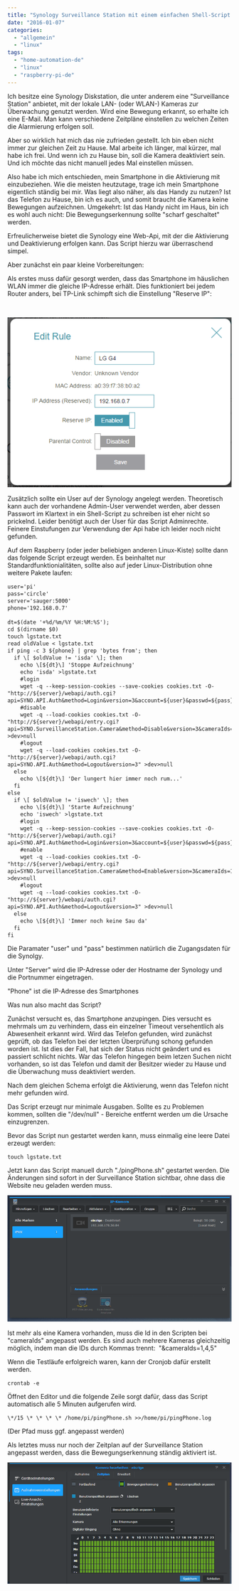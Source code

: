 ```yaml
---
title: "Synology Surveillance Station mit einem einfachen Shell-Script automatisieren"
date: "2016-01-07"
categories: 
  - "allgemein"
  - "linux"
tags: 
  - "home-automation-de"
  - "linux"
  - "raspberry-pi-de"
---
```


Ich besitze eine Synology Diskstation, die unter anderem eine "Surveillance Station" anbietet, mit der lokale LAN- (oder WLAN-) Kameras zur Überwachung genutzt werden. Wird eine Bewegung erkannt, so erhalte ich eine E-Mail. Man kann verschiedene Zeitpläne einstellen zu welchen Zeiten die Alarmierung erfolgen soll.

Aber so wirklich hat mich das nie zufrieden gestellt. Ich bin eben nicht immer zur gleichen Zeit zu Hause. Mal arbeite ich länger, mal kürzer, mal habe ich frei. Und wenn ich zu Hause bin, soll die Kamera deaktiviert sein. Und ich möchte das nicht manuell jedes Mal einstellen müssen.

Also habe ich mich entschieden, mein Smartphone in die Aktivierung mit einzubeziehen. Wie die meisten heutzutage, trage ich mein Smartphone eigentlich ständig bei mir. Was liegt also näher, als das Handy zu nutzen? Ist das Telefon zu Hause, bin ich es auch, und somit braucht die Kamera keine Bewegungen aufzeichnen. Umgekehrt: Ist das Handy nicht im Haus, bin ich es wohl auch nicht: Die Bewegungserkennung sollte "scharf geschaltet" werden.

Erfreulicherweise bietet die Synology eine Web-Api, mit der die Aktivierung und Deaktivierung erfolgen kann. Das Script hierzu war überraschend simpel.

Aber zunächst ein paar kleine Vorbereitungen:

Als erstes muss dafür gesorgt werden, dass das Smartphone im häuslichen WLAN immer die gleiche IP-Adresse erhält. Dies funktioniert bei jedem Router anders, bei TP-Link schimpft sich die Einstellung "Reserve IP":

 

[![Reserve IP TPLink](images/reserveip.png)](http://dotnet.work/wp-content/uploads/2016/01/reserveip.png)

Zusätzlich sollte ein User auf der Synology angelegt werden. Theoretisch kann auch der vorhandene Admin-User verwendet werden, aber dessen Passwort im Klartext in ein Shell-Script zu schreiben ist eher nicht so prickelnd. Leider benötigt auch der User für das Script Adminrechte. Feinere Einstufungen zur Verwendung der Api habe ich leider noch nicht gefunden.

Auf dem Raspberry (oder jeder beliebigen anderen Linux-Kiste) sollte dann das folgende Script erzeugt werden. Es beinhaltet nur Standardfunktionialitäten, sollte also auf jeder Linux-Distribution ohne weitere Pakete laufen:
```
user='pi'
pass='circle'
server='sauger:5000'
phone='192.168.0.7'

dt=$(date '+%d/%m/%Y %H:%M:%S');
cd $(dirname $0)
touch lgstate.txt
read oldValue < lgstate.txt
if ping -c 3 ${phone} | grep 'bytes from'; then
  if \[ $oldValue != 'isda' \]; then
    echo \[${dt}\] 'Stoppe Aufzeichnung'
    echo 'isda' >lgstate.txt
    #login
    wget -q --keep-session-cookies --save-cookies cookies.txt -O- "http://${server}/webapi/auth.cgi?api=SYNO.API.Auth&method=Login&version=3&account=${user}&passwd=${pass}"
    #disable
    wget -q --load-cookies cookies.txt -O- "http://${server}/webapi/entry.cgi?api=SYNO.SurveillanceStation.Camera&method=Disable&version=3&cameraIds=1" >dev>null
    #logout
    wget -q --load-cookies cookies.txt -O- "http://${server}/webapi/auth.cgi?api=SYNO.API.Auth&method=Logout&version=3" >dev>null
  else
    echo \[${dt}\] 'Der lungert hier immer noch rum...'
  fi
else
  if \[ $oldValue != 'iswech' \]; then
    echo \[${dt}\] 'Starte Aufzeichnung'
    echo 'iswech' >lgstate.txt
    #login
    wget -q --keep-session-cookies --save-cookies cookies.txt -O- "http://${server}/webapi/auth.cgi?api=SYNO.API.Auth&method=Login&version=3&account=${user}&passwd=${pass}"
    #enable
    wget -q --load-cookies cookies.txt -O- "http://${server}/webapi/entry.cgi?api=SYNO.SurveillanceStation.Camera&method=Enable&version=3&cameraIds=1" >dev>null
    #logout
    wget -q --load-cookies cookies.txt -O- "http://${server}/webapi/auth.cgi?api=SYNO.API.Auth&method=Logout&version=3" >dev>null
  else
    echo \[${dt}\] 'Immer noch keine Sau da'
  fi
fi
```
Die Paramater "user" und "pass" bestimmen natürlich die Zugangsdaten für die Synolgy.

Unter "Server" wird die IP-Adresse oder der Hostname der Synology und die Portnummer eingetragen.

"Phone" ist die IP-Adresse des Smartphones

Was nun also macht das Script?

Zunächst versucht es, das Smartphone anzupingen. Dies versucht es mehrmals um zu verhindern, dass ein einzelner Timeout versehentlich als Abwesenheit erkannt wird. Wird das Telefon gefunden, wird zunächst geprüft, ob das Telefon bei der letzten Überprüfung schong gefunden worden ist. Ist dies der Fall, hat sich der Status nicht geändert und es passiert schlicht nichts. War das Telefon hingegen beim letzen Suchen nicht vorhanden, so ist das Telefon und damit der Besitzer wieder zu Hause und die Überwachung muss deaktiviert werden.

Nach dem gleichen Schema erfolgt die Aktivierung, wenn das Telefon nicht mehr gefunden wird.

Das Script erzeugt nur minimale Ausgaben. Sollte es zu Problemen kommen, sollten die "/dev/null" - Bereiche entfernt werden um die Ursache einzugrenzen.

Bevor das Script nun gestartet werden kann, muss einmalig eine leere Datei erzeugt werden:
```
touch lgstate.txt
```
Jetzt kann das Script manuell durch "./pingPhone.sh" gestartet werden. Die Änderungen sind sofort in der Surveillance Station sichtbar, ohne dass die Website neu geladen werden muss.

[![cam1](images/cam1.png)](http://dotnet.work/wp-content/uploads/2016/01/cam1.png)

Ist mehr als eine Kamera vorhanden, muss die Id in den Scripten bei "cameraIds" angepasst werden. Es sind auch mehrere Kameras gleichzeitig möglich, indem man die IDs durch Kommas trennt:  "&cameraIds=1,4,5"

Wenn die Testläufe erfolgreich waren, kann der Cronjob dafür erstellt werden.
```
crontab -e
```
Öffnet den Editor und die folgende Zeile sorgt dafür, dass das Script automatisch alle 5 Minuten aufgerufen wird.
```
\*/15 \* \* \* \* /home/pi/pingPhone.sh >>/home/pi/pingPhone.log
```
(Der Pfad muss ggf. angepasst werden)

Als letztes muss nur noch der Zeitplan auf der Surveillance Station angepasst werden, dass die Bewegungserkennung ständig aktiviert ist.

[![cam2](images/cam2.png)](http://dotnet.work/wp-content/uploads/2016/01/cam2.png)
